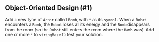## Object-Oriented Design (#1)

Add a new type of `Actor` called `Bomb`, with `*` as its `symbol`. When a
`Robot` encounters a `Bomb`, the `Robot` loses all its energy and the `Bomb`
disappears from the room (so the `Robot` still enters the room where the `Bomb`
was). Add one or more `*` to `stringMaze` to test your solution.